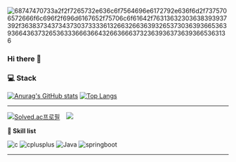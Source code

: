 ![68747470733a2f2f7265732e636c6f7564696e6172792e636f6d2f7375706572666f6c696f2f696d6167652f75706c6f61642f76313632303638393937392f363837343734373037333361326632663639326537303639366536393664363732653633366636643266366637323639363736393665363136](https://user-images.githubusercontent.com/58959408/232639433-cb0aea21-66f0-4508-a771-85e2089c5a87.gif)

### Hi there 👋

<!--
<h3> 🏫  42 Seoul </h3>
[![junmkang's 42 stats](https://badge42.herokuapp.com/api/stats/junmkang)](https://github.com/moaoh)
<img align="right" alt="GIF" src="https://user-images.githubusercontent.com/50203674/125196260-2e044100-e294-11eb-8a9f-f48deb9d446a.gif" width="200" height="200" />
<img align="right" alt="GIF" src="https://user-images.githubusercontent.com/50203674/125195599-4b83db80-e291-11eb-91fc-f04f686b787d.gif" width="200" height="200" />
-->

<h3> 💻  Stack </h3>

[![Anurag's GitHub stats](https://github-readme-stats.vercel.app/api?username=moaoh&show_icons=true&theme=gruvbox)](https://github.com/moaoh)
[![Top Langs](https://github-readme-stats.vercel.app/api/top-langs/?username=moaoh&layout=compact&theme=nord)](https://github.com/moaoh)

---

[![Solved.ac프로필](http://mazassumnida.wtf/api/mini/generate_badge?boj=k010103)](https://solved.ac/profile/k010103)
<a href="https://moaoh.dev/">
    <img 
        src="http://img.shields.io/badge/-Tech%20Blog-655ced?style=flat&logo=github"
        style="height : auto; margin-left : 10px; margin-right : 10px;"/>
</a>

**👷 Skill list**

![c](https://img.shields.io/badge/C-323330?style=for-the-badge&logo=c&logoColor=#A8B9CC)
![cplusplus](https://img.shields.io/badge/C++-323330?style=for-the-badge&logo=cplusplus&logoColor=#00599C)
![Java](https://img.shields.io/badge/Java-323330?style=for-the-badge&logo=Java&logoColor=#007396)
![springboot](https://img.shields.io/badge/SpringBoot-323330?style=for-the-badge&logo=springboot&logoColor=#6DB33F)

---
